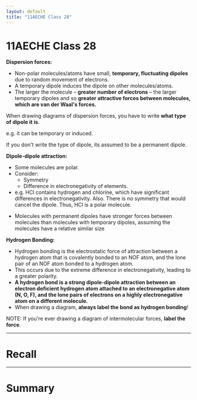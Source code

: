 ```yaml
---
layout: default
title: "11AECHE Class 28"
---
```

# 11AECHE Class 28

**Dispersion forces:**
* Non-polar molecules/atoms have small, **temporary, fluctuating dipoles** due to random movement of electrons.
* A temporary dipole induces the dipole on other molecules/atoms.
* The larger the molecule – **greater number of electrons** – the larger temporary dipoles and so **greater attractive forces between molecules, which are van der Waal's forces.**

When drawing diagrams of dispersion forces, you have to write **what type of dipole it is**.

e.g. it can be temporary or induced.

If you don't write the type of dipole, its assumed to be a permanent dipole.


**Dipole-dipole attraction:**
* Some molecules are polar. 
* Consider:
	* Symmetry
	* Difference in electronegativity of elements.
* e.g. HCl contains hydrogen and chlorine, which have significant differences in electronegativity. Also. There is no symmetry that would cancel the dipole. Thus, HCl is a polar molecule.
- Molecules with permanent dipoles have stronger forces between molecules than molecules with temporary dipoles, assuming the molecules have a relative similar size

**Hydrogen Bonding:**
- Hydrogen bonding is the electrostatic force of attraction between a hydrogen atom that is covalently bonded to an NOF atom, and the lone pair of an NOF atom bonded to a hydrogen atom.
- This occurs due to the extreme difference in electronegativity, leading to a greater polarity.
- **A hydrogen bond is a strong dipole-dipole attraction between an electron deficient hydrogen atom attached to an electronegative atom (N, O, F), and the lone pairs of electrons on a highly electronegative atom on a different molecule.**
- When drawing a diagram, **always label the bond as hydrogen bonding**!

NOTE: If you're ever drawing a diagram of intermolecular forces, **label the force**.





---
# Recall







---
# Summary


